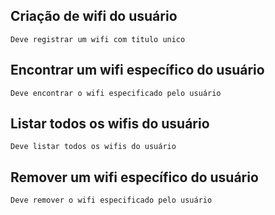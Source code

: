 ## Criação de wifi do usuário

    Deve registrar um wifi com titulo unico

## Encontrar um wifi específico do usuário

    Deve encontrar o wifi especificado pelo usuário

## Listar todos os wifis do usuário

    Deve listar todos os wifis do usuário

## Remover um wifi específico do usuário

    Deve remover o wifi especificado pelo usuário
